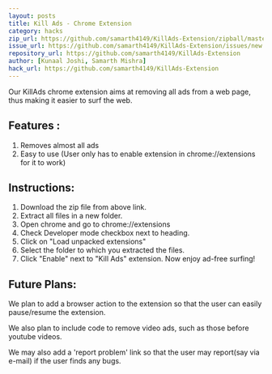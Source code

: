 ```yaml
---
layout: posts
title: Kill Ads - Chrome Extension
category: hacks
zip_url: https://github.com/samarth4149/KillAds-Extension/zipball/master
issue_url: https://github.com/samarth4149/KillAds-Extension/issues/new
repository_url: https://github.com/samarth4149/KillAds-Extension
author: [Kunaal Joshi, Samarth Mishra] 
hack_url: https://github.com/samarth4149/KillAds-Extension
---
```



Our KillAds chrome extension aims at removing all ads from a web page, thus making it easier to surf the web.



Features :
---------

1. Removes almost all ads
2. Easy to use (User only has to enable extension in chrome://extensions for it to work)

Instructions:
------------

1. Download the zip file from above link.
2. Extract all files in a new folder.
3. Open chrome and go to chrome://extensions
4. Check Developer mode checkbox next to heading.
5. Click on "Load unpacked extensions"
6. Select the folder to which you extracted the files.
7. Click "Enable" next to "Kill Ads" extension. Now enjoy ad-free surfing!

Future Plans:
------------
We plan to add a browser action to the extension so that the user can easily pause/resume the extension.

We also plan to include code to remove video ads, such as those before youtube videos.

We may also add a 'report problem' link so that the user may report(say via e-mail) if the user finds any bugs.
